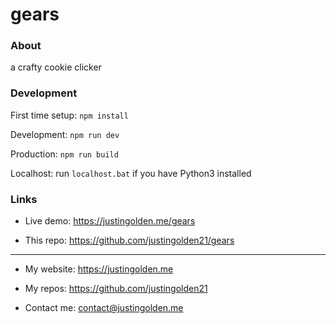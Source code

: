 # gears

### About

a crafty cookie clicker

### Development

First time setup: `npm install`

Development: `npm run dev`

Production: `npm run build`

Localhost: run `localhost.bat` if you have Python3 installed

### Links

- Live demo: https://justingolden.me/gears

- This repo: https://github.com/justingolden21/gears

<hr>

- My website: https://justingolden.me

- My repos: https://github.com/justingolden21

- Contact me: contact@justingolden.me